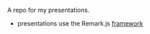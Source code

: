 A repo for my presentations.
- presentations use the Remark.js [framework](https://github.com/gnab/remark)
